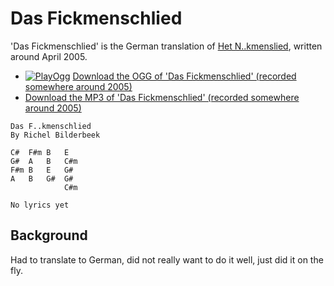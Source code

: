 # Das Fickmenschlied

'Das Fickmenschlied' is the German translation of [Het N..kmenslied](HetNeukmenslied.md),
written around April 2005.

 * [![PlayOgg](http://static.fsf.org/playogg/Play_ogg_80x15.png "I support PlayOgg!")](http://playogg.org) [Download the OGG of 'Das Fickmenschlied' (recorded somewhere around 2005)](http://www.richelbilderbeek.nl/CD04_02DasFickmenschLied.ogg)
 * [Download the MP3 of 'Das Fickmenschlied' (recorded somewhere around 2005)](http://www.richelbilderbeek.nl/CD04_02DasFickmenschlied.mp3)

```
Das F..kmenschlied
By Richel Bilderbeek

C#  F#m B   E
G#  A   B   C#m
F#m B   E   G#
A   B   G#  G# 
            C#m

No lyrics yet

```

## Background

Had to translate to German, did not really want to do it well,
just did it on the fly. 
